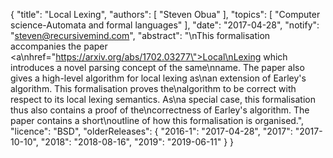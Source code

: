 {
    "title": "Local Lexing",
    "authors": [
        "Steven Obua"
    ],
    "topics": [
        "Computer science-Automata and formal languages"
    ],
    "date": "2017-04-28",
    "notify": "steven@recursivemind.com",
    "abstract": "\nThis formalisation accompanies the paper <a\nhref=\"https://arxiv.org/abs/1702.03277\">Local\nLexing</a> which introduces a novel parsing concept of the same\nname. The paper also gives a high-level algorithm for local lexing as\nan extension of Earley's algorithm. This formalisation proves the\nalgorithm to be correct with respect to its local lexing semantics. As\na special case, this formalisation thus also contains a proof of the\ncorrectness of Earley's algorithm. The paper contains a short\noutline of how this formalisation is organised.",
    "licence": "BSD",
    "olderReleases": {
        "2016-1": "2017-04-28",
        "2017": "2017-10-10",
        "2018": "2018-08-16",
        "2019": "2019-06-11"
    }
}